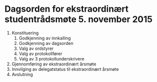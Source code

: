 # Dagsorden for ekstraordinært studentrådsmøte 5. november 2015

1. Konstituering
    1. Godkjenning av innkalling
    2. Godkjenning av dagsorden
    3. Valg av ordstyrer
    4. Valg av protokollfører
    5. Valg av 3 protokollunderskrivere
2. Gjennomføring av ekstraordinært årsmøte
3. Innvilging av delegatstatus til ekstraordinært årsmøte
3. Avslutning

